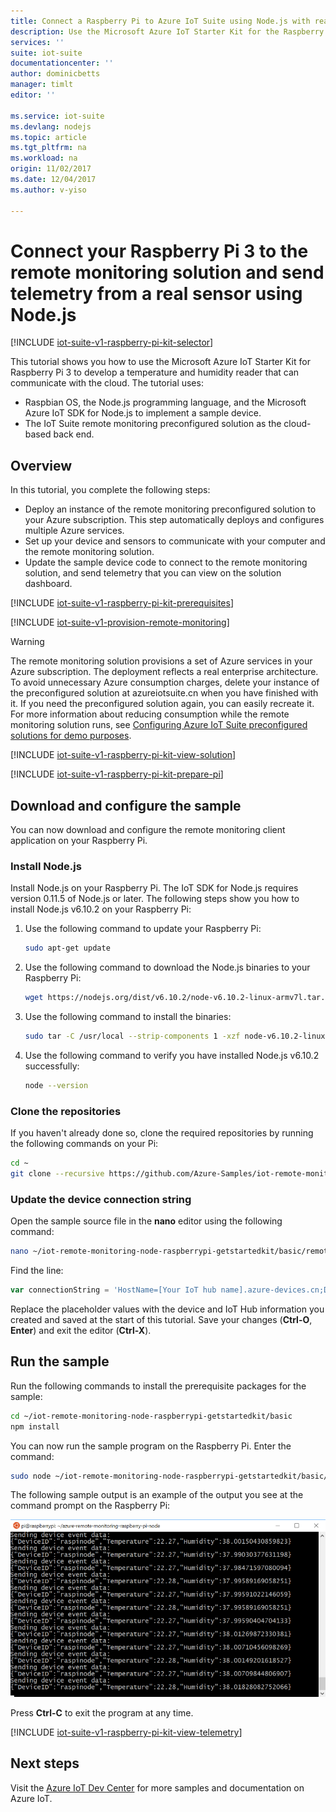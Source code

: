 ```yaml
---
title: Connect a Raspberry Pi to Azure IoT Suite using Node.js with real sensors | Microsoft Docs
description: Use the Microsoft Azure IoT Starter Kit for the Raspberry Pi 3 and Azure IoT Suite. Use Node.js to connect your Raspberry Pi to the remote monitoring solution, send telemetry from sensors to the cloud, and respond to methods invoked from the solution dashboard.
services: ''
suite: iot-suite
documentationcenter: ''
author: dominicbetts
manager: timlt
editor: ''

ms.service: iot-suite
ms.devlang: nodejs
ms.topic: article
ms.tgt_pltfrm: na
ms.workload: na
origin: 11/02/2017
ms.date: 12/04/2017
ms.author: v-yiso

---
```

# Connect your Raspberry Pi 3 to the remote monitoring solution and send telemetry from a real sensor using Node.js

[!INCLUDE [iot-suite-v1-raspberry-pi-kit-selector](../../includes/iot-suite-v1-raspberry-pi-kit-selector.md)]

This tutorial shows you how to use the Microsoft Azure IoT Starter Kit for Raspberry Pi 3 to develop a temperature and humidity reader that can communicate with the cloud. The tutorial uses:

- Raspbian OS, the Node.js programming language, and the Microsoft Azure IoT SDK for Node.js to implement a sample device.
- The IoT Suite remote monitoring preconfigured solution as the cloud-based back end.

## Overview

In this tutorial, you complete the following steps:

- Deploy an instance of the remote monitoring preconfigured solution to your Azure subscription. This step automatically deploys and configures multiple Azure services.
- Set up your device and sensors to communicate with your computer and the remote monitoring solution.
- Update the sample device code to connect to the remote monitoring solution, and send telemetry that you can view on the solution dashboard.

[!INCLUDE [iot-suite-v1-raspberry-pi-kit-prerequisites](../../includes/iot-suite-v1-raspberry-pi-kit-prerequisites.md)]

[!INCLUDE [iot-suite-v1-provision-remote-monitoring](../../includes/iot-suite-v1-provision-remote-monitoring.md)]

> [!WARNING]
> The remote monitoring solution provisions a set of Azure services in your Azure subscription. The deployment reflects a real enterprise architecture. To avoid unnecessary Azure consumption charges, delete your instance of the preconfigured solution at azureiotsuite.cn when you have finished with it. If you need the preconfigured solution again, you can easily recreate it. For more information about reducing consumption while the remote monitoring solution runs, see [Configuring Azure IoT Suite preconfigured solutions for demo purposes][lnk-demo-config].

[!INCLUDE [iot-suite-v1-raspberry-pi-kit-view-solution](../../includes/iot-suite-v1-raspberry-pi-kit-view-solution.md)]

[!INCLUDE [iot-suite-v1-raspberry-pi-kit-prepare-pi](../../includes/iot-suite-v1-raspberry-pi-kit-prepare-pi.md)]

## Download and configure the sample

You can now download and configure the remote monitoring client application on your Raspberry Pi.

### Install Node.js

Install Node.js on your Raspberry Pi. The IoT SDK for Node.js requires version 0.11.5 of Node.js or later. The following steps show you how to install Node.js v6.10.2 on your Raspberry Pi:

1. Use the following command to update your Raspberry Pi:

    ```sh
    sudo apt-get update
    ```

1. Use the following command to download the Node.js binaries to your Raspberry Pi:

    ```sh
    wget https://nodejs.org/dist/v6.10.2/node-v6.10.2-linux-armv7l.tar.gz
    ```

1. Use the following command to install the binaries:

    ```sh
    sudo tar -C /usr/local --strip-components 1 -xzf node-v6.10.2-linux-armv7l.tar.gz
    ```

1. Use the following command to verify you have installed Node.js v6.10.2 successfully:

    ```sh
    node --version
    ```

### Clone the repositories

If you haven't already done so, clone the required repositories by running the following commands on your Pi:

```sh
cd ~
git clone --recursive https://github.com/Azure-Samples/iot-remote-monitoring-node-raspberrypi-getstartedkit.git`
```

### Update the device connection string

Open the sample source file in the **nano** editor using the following command:

```sh
nano ~/iot-remote-monitoring-node-raspberrypi-getstartedkit/basic/remote_monitoring.js
```

Find the line:

```javascript
var connectionString = 'HostName=[Your IoT hub name].azure-devices.cn;DeviceId=[Your device id];SharedAccessKey=[Your device key]';
```

Replace the placeholder values with the device and IoT Hub information you created and saved at the start of this tutorial. Save your changes (**Ctrl-O**, **Enter**) and exit the editor (**Ctrl-X**).

## Run the sample

Run the following commands to install the prerequisite packages for the sample:

```sh
cd ~/iot-remote-monitoring-node-raspberrypi-getstartedkit/basic
npm install
```

You can now run the sample program on the Raspberry Pi. Enter the command:

```sh
sudo node ~/iot-remote-monitoring-node-raspberrypi-getstartedkit/basic/remote_monitoring.js
```

The following sample output is an example of the output you see at the command prompt on the Raspberry Pi:

![Output from Raspberry Pi app][img-raspberry-output]

Press **Ctrl-C** to exit the program at any time.

[!INCLUDE [iot-suite-v1-raspberry-pi-kit-view-telemetry](../../includes/iot-suite-v1-raspberry-pi-kit-view-telemetry.md)]

## Next steps

Visit the [Azure IoT Dev Center](/develop/iot/) for more samples and documentation on Azure IoT.

[img-raspberry-output]: ./media/iot-suite-v1-raspberry-pi-kit-node-get-started-basic/app-output.png

[lnk-demo-config]: https://github.com/Azure/azure-iot-remote-monitoring/blob/master/Docs/configure-preconfigured-demo.md
